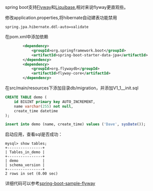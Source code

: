 spring boot支持[Flyway](http://flywaydb.org/)和[Liquibase](http://www.liquibase.org/),相对来说flyway更直观些。

修改application.properties,将hibernate自动建表功能禁用
```properties
spring.jpa.hibernate.ddl-auto=validate
```

在pom.xml中添加依赖
```xml
		<dependency>
			<groupId>org.springframework.boot</groupId>
			<artifactId>spring-boot-starter-data-jpa</artifactId>
		</dependency>
		<dependency>
			<groupId>org.flywaydb</groupId>
			<artifactId>flyway-core</artifactId>
		</dependency>
```

在src/main/resources下添加目录db/migration，并添加V1_1__init.sql
```sql
CREATE TABLE demo (
	id BIGINT primary key AUTO_INCREMENT,
	name varchar(255) not null,
	create_time datetime
);

insert into demo (name, create_time) values ('Dave', sysDate());
```

启动应用，查看sql是否成功：
```shell
mysql> show tables;
+----------------+
| Tables_in_demo |
+----------------+
| demo           |
| schema_version |
+----------------+
2 rows in set (0.00 sec)
```

详细代码可以参考[spring-boot-sample-flyway](https://github.com/spring-projects/spring-boot/tree/v1.2.0.M2/spring-boot-samples/spring-boot-sample-flyway)
